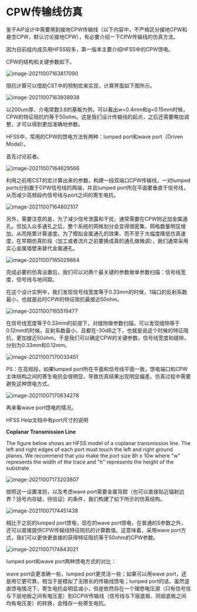 # CPW传输线仿真

鉴于AiP设计中需要用到接地CPW传输线（以下内容中，不严格区分接地CPW和悬空CPW，默认讨论接地CPW），有必要介绍一下CPW传输线的仿真方法。

因为目前组内成员用HFSS较多，第一版本主要介绍HFSS中的CPW馈电。

CPW的结构和关键参数如下。

![image-20211007163817090](C:\Users\Kai\AppData\Roaming\Typora\typora-user-images\image-20211007163817090.png)

阻抗计算可以借助CST中的预制宏来实现，计算界面如下图所示。

![image-20211007163938938](C:\Users\Kai\AppData\Roaming\Typora\typora-user-images\image-20211007163938938.png)

以200um厚、介电常数3.6的基板为例，可以看出w=0.4mm和g=0.15mm时候，CPW的特征阻抗约等于50ohm。这是我们设计传输线的起点，之后还需要略加调整，才可以得到更加准确地参数。

HFSS中，常用的CPW的馈电方法有两种：lumped port和wave port（Driven Modal）。

首先讨论前者。

![image-20211007164629566](C:\Users\Kai\AppData\Roaming\Typora\typora-user-images\image-20211007164629566.png)

利用之前用CST的宏计算出来的参数，构建一段双端口CPW传输线，一对lumped ports分别置于CPW信号线的两端，并且lumped port所在平面要垂直于信号线，从而减少高频段内信号线与port之间的寄生电抗。

![image-20211007164802107](C:\Users\Kai\AppData\Roaming\Typora\typora-user-images\image-20211007164802107.png)

另外，需要注意的是，为了减少信号泄露和干扰，通常需要在CPW附近加金属通孔。但加入众多通孔之后，整个系统的网格划分会变得很密集，网格数量明显增加，从而拖累计算速度。为了模拟金属通孔的效果、而不至于大幅度降低仿真速度，在早期仿真阶段（加工或者流片之前要换成真的通孔做微调），我们通常采用实心金属墙壁来替代金属通孔。

![image-20211007165029864](C:\Users\Kai\AppData\Roaming\Typora\typora-user-images\image-20211007165029864.png)

完成必要的仿真设置后，我们可以对两个最关键的参数做单参数扫描：信号线宽度，信号线与地间距。

在这个设计实例中，我们发现信号线宽度等于0.33mm的时候，1端口的反射系数最小，也就是此时CPW的特征阻抗最接近50ohm。

![image-20211007165519477](C:\Users\Kai\AppData\Roaming\Typora\typora-user-images\image-20211007165519477.png)

在信号线宽度等于0.33mm的前提下，对缝隙做参数扫描，可以发现缝隙等于0.12mm的时候，反射系数最小、且都在-30dB之下，也就是说这个时候的特征阻抗，更加接近50ohm。于是我们可以确定CPW的关键参数，信号线宽度和缝隙，分别为0.33mm和0.12mm。

![image-20211007170033451](C:\Users\Kai\AppData\Roaming\Typora\typora-user-images\image-20211007170033451.png)

PS：在高频段，如果lumped port所在平面和信号线平面一致，馈电端口和CPW主体结构之间的寄生电抗会很明显，导致仿真结果出现明显偏差。仿真过程中需要避免这种馈电方式。

![image-20211007170634278](C:\Users\Kai\AppData\Roaming\Typora\typora-user-images\image-20211007170634278.png)

再来看wave port馈电的情况。

HFSS Help文档中有port尺寸的说明

**Coplanar Transmission Line**

The figure below shows an HFSS model of a coplanar transmission  line. The left and right edges of each port must touch the left and right ground  planes. We recommend that you make the port size 8h x 10w where "w" represents  the width of the trace and "h" represents the height of the substrate.

![image-20211007173203807](C:\Users\Kai\AppData\Roaming\Typora\typora-user-images\image-20211007173203807.png)

按照这一设置准则，以及考虑wave port需要金属背腔（也可以直接贴近辐射边界？括号内存疑，待验证）的条件，我们构建了如下所示的仿真结构。

![image-20211007174451438](C:\Users\Kai\AppData\Roaming\Typora\typora-user-images\image-20211007174451438.png)

相比于之前的lumped port馈电，现在的wave port馈电，在普通的S参数之外，还可以直接提供CPW传输线特征阻抗的计算数值。这意味着，采用wave port方式，我们可以更快更直接的获得特征阻抗等于50ohm的CPW参数。

![image-20211007174843021](C:\Users\Kai\AppData\Roaming\Typora\typora-user-images\image-20211007174843021.png)

lumped port和wave port两种馈电方式的对比：

wave port会更准确一些，lumped port更灵活一些；如果可以用wave port，还是用它更可靠，相当于是模拟了无限长的传输线馈电；lumped port的话，虽然竖直馈电情况下，寄生电抗会明显减小，但是依然存在一个理想电压源（只有信号信与下层地板之间有电压差）到GCPW传输线（信号线与下层底板、同层底板之间均有电压差）的转换，会残存一些寄生电抗。

